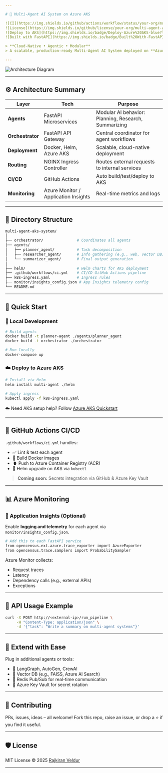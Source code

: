 ```yaml
---

# 🚀 Multi-Agent AI System on Azure AKS

![CI](https://img.shields.io/github/actions/workflow/status/your-org/multi-agent-aks-system/ci.yml?branch=main\&label=CI\&style=flat-square)
![License](https://img.shields.io/github/license/your-org/multi-agent-aks-system?style=flat-square)
![Deploy to AKS](https://img.shields.io/badge/Deploy-Azure%20AKS-blue?logo=microsoft-azure\&style=flat-square)
![Built with FastAPI](https://img.shields.io/badge/Built%20With-FastAPI-green?logo=fastapi\&style=flat-square)

> **Cloud-Native • Agentic • Modular**
> A scalable, production-ready Multi-Agent AI System deployed on **Azure AKS** with real-time orchestration, CI/CD, and observability.

---
```


![Architecture Diagram](./docs/architecture.png)

---

## ⚙️ Architecture Summary

| Layer            | Tech                                 | Purpose                                              |
| ---------------- | ------------------------------------ | ---------------------------------------------------- |
| **Agents**       | FastAPI Microservices                | Modular AI behavior: Planning, Research, Summarizing |
| **Orchestrator** | FastAPI API Gateway                  | Central coordinator for agent workflows              |
| **Deployment**   | Docker, Helm, Azure AKS              | Scalable, cloud-native deployment                    |
| **Routing**      | NGINX Ingress Controller             | Routes external requests to internal services        |
| **CI/CD**        | GitHub Actions                       | Auto build/test/deploy to AKS                        |
| **Monitoring**   | Azure Monitor / Application Insights | Real-time metrics and logs                           |

---

## 📁 Directory Structure

```bash
multi-agent-aks-system/
│
├── orchestrator/               # Coordinates all agents
├── agents/
│   ├── planner_agent/          # Task decomposition
│   ├── researcher_agent/       # Info gathering (e.g., web, vector DB)
│   └── summarizer_agent/       # Final output generation
│
├── helm/                       # Helm charts for AKS deployment
├── .github/workflows/ci.yml    # CI/CD GitHub Actions pipeline
├── k8s-ingress.yaml            # Ingress rules
├── monitor/insights_config.json # App Insights telemetry config
└── README.md
```

---

## 🚀 Quick Start

### 🔬 Local Development

```bash
# Build agents
docker build -t planner-agent ./agents/planner_agent
docker build -t orchestrator ./orchestrator

# Run locally
docker-compose up
```

### ☁️ Deploy to Azure AKS

```bash
# Install via Helm
helm install multi-agent ./helm

# Apply ingress
kubectl apply -f k8s-ingress.yaml
```

☁️ Need AKS setup help? Follow [Azure AKS Quickstart](https://learn.microsoft.com/en-us/azure/aks/)

---

## 🔁 GitHub Actions CI/CD

`.github/workflows/ci.yml` handles:

* ✅ Lint & test each agent
* 🐳 Build Docker images
* ⬆️ Push to Azure Container Registry (ACR)
* 🚀 Helm upgrade on AKS via `kubectl`

> **Coming soon:** Secrets integration via GitHub & Azure Key Vault

---

## 📊 Azure Monitoring

### 🎯 Application Insights (Optional)

Enable **logging and telemetry** for each agent via `monitor/insights_config.json`.

```bash
# Add this to each FastAPI service
from opencensus.ext.azure.trace_exporter import AzureExporter
from opencensus.trace.samplers import ProbabilitySampler
```

Azure Monitor collects:

* Request traces
* Latency
* Dependency calls (e.g., external APIs)
* Exceptions

---

## 📡 API Usage Example

```bash
curl -X POST http://<external-ip>/run_pipeline \
     -H "Content-Type: application/json" \
     -d '{"task": "Write a summary on multi-agent systems"}'
```

---

## 🧠 Extend with Ease

Plug in additional agents or tools:

* 🧠 LangGraph, AutoGen, CrewAI
* 🧾 Vector DB (e.g., FAISS, Azure AI Search)
* 🔄 Redis Pub/Sub for real-time communication
* 🔐 Azure Key Vault for secret rotation

---

## 🤝 Contributing

PRs, issues, ideas – all welcome!
Fork this repo, raise an issue, or drop a ⭐️ if you find it useful.

---

## 🛡 License

MIT License © 2025 [Rajkiran Veldur](https://github.com/rajkiranveldur)

---
